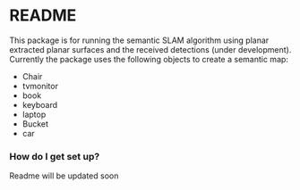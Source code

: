 # README #

This package is for running the semantic SLAM algorithm using planar extracted planar surfaces and the received detections (under development). Currently the package uses the following objects to create a semantic map: 
- Chair
- tvmonitor
- book
- keyboard
- laptop
- Bucket
- car

### How do I get set up? ###

Readme will be updated soon